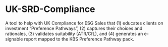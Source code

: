 # UK-SRD-Compliance
A tool to help with UK Compliance for ESG Sales
that (1) educates clients on investment “Preference Pathways”, 
(2) captures their choices and rationales, (3) validates 
suitability (ATR/CfL), and (4) generates an e-signable 
report mapped to the KBS Preference Pathway pack.
